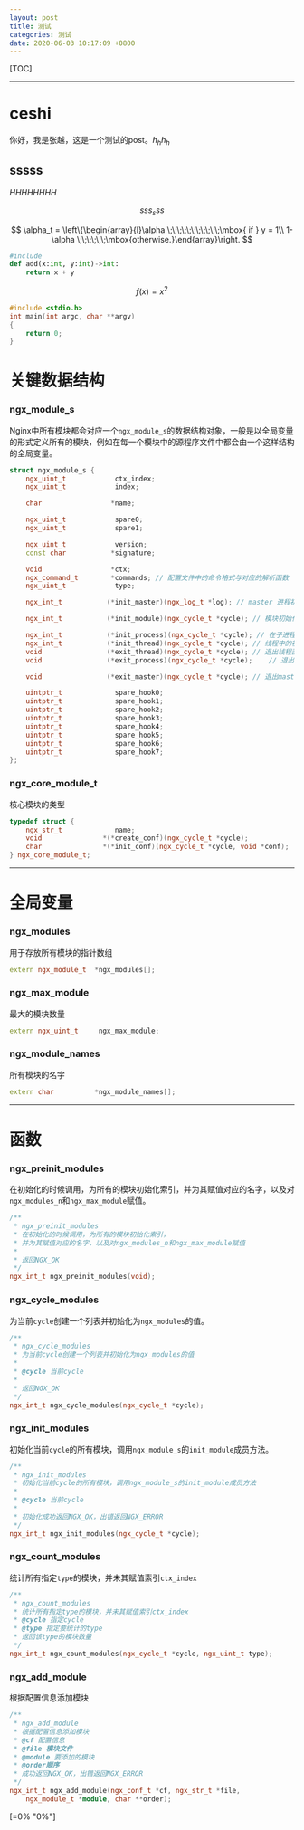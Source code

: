 ```yaml
---
layout: post
title: 测试
categories: 测试
date: 2020-06-03 10:17:09 +0800
---
```


[TOC]

---
# ceshi 
你好，我是张越，这是一个测试的post。$h_hh_h$

## sssss

_HHHHHHHH_

$$sss_sss$$


$$
\alpha_t = \left\{\begin{array}{l}\alpha \;\;\;\;\;\;\;\;\;\;\;\mbox{ if } y = 1\\ 1-\alpha \;\;\;\;\;\;\mbox{otherwise.}\end{array}\right.
$$


```python
#include
def add(x:int, y:int)->int:
    return x + y
```



$$\begin{equation}f(x) = x^2\end{equation}$$

```c++
#include <stdio.h>
int main(int argc, char **argv)
{
    return 0;
}
```

# 关键数据结构

### ngx_module_s

Nginx中所有模块都会对应一个`ngx_module_s`的数据结构对象，一般是以全局变量的形式定义所有的模块，例如在每一个模块中的源程序文件中都会由一个这样结构的全局变量。

```c++
struct ngx_module_s {
    ngx_uint_t            ctx_index;
    ngx_uint_t            index;

    char                 *name;

    ngx_uint_t            spare0;
    ngx_uint_t            spare1;

    ngx_uint_t            version;
    const char           *signature;

    void                 *ctx;
    ngx_command_t        *commands; // 配置文件中的命令格式与对应的解析函数 
    ngx_uint_t            type;

    ngx_int_t           (*init_master)(ngx_log_t *log); // master 进程初始化函数

    ngx_int_t           (*init_module)(ngx_cycle_t *cycle); // 模块初始化函数

    ngx_int_t           (*init_process)(ngx_cycle_t *cycle); // 在子进程中初始化函数
    ngx_int_t           (*init_thread)(ngx_cycle_t *cycle); // 线程中的初始化函数
    void                (*exit_thread)(ngx_cycle_t *cycle);	// 退出线程函数
    void                (*exit_process)(ngx_cycle_t *cycle);	// 退出进程处理函数

    void                (*exit_master)(ngx_cycle_t *cycle);	// 退出master函数

    uintptr_t             spare_hook0;
    uintptr_t             spare_hook1;
    uintptr_t             spare_hook2;
    uintptr_t             spare_hook3;
    uintptr_t             spare_hook4;
    uintptr_t             spare_hook5;
    uintptr_t             spare_hook6;
    uintptr_t             spare_hook7;
};
```

### ngx_core_module_t

核心模块的类型

```c++
typedef struct {
    ngx_str_t             name;
    void               *(*create_conf)(ngx_cycle_t *cycle);
    char               *(*init_conf)(ngx_cycle_t *cycle, void *conf);
} ngx_core_module_t;
```

---

# 全局变量

### ngx_modules

用于存放所有模块的指针数组

```c++
extern ngx_module_t  *ngx_modules[];
```

### ngx_max_module

最大的模块数量

```c++
extern ngx_uint_t     ngx_max_module;
```

### ngx_module_names

所有模块的名字

```c++
extern char          *ngx_module_names[];
```

---

# 函数

### ngx_preinit_modules

在初始化的时候调用，为所有的模块初始化索引，并为其赋值对应的名字，以及对`ngx_modules_n`和`ngx_max_module`赋值。

```c++
/**
 * ngx_preinit_modules
 * 在初始化的时候调用，为所有的模块初始化索引，
 * 并为其赋值对应的名字，以及对ngx_modules_n和ngx_max_module赋值
 * 
 * 返回NGX_OK
 */
ngx_int_t ngx_preinit_modules(void);
```

### ngx_cycle_modules

为当前`cycle`创建一个列表并初始化为`ngx_modules`的值。

```c++
/**
 * ngx_cycle_modules
 * 为当前cycle创建一个列表并初始化为ngx_modules的值
 *
 * @cycle 当前cycle
 * 
 * 返回NGX_OK
 */
ngx_int_t ngx_cycle_modules(ngx_cycle_t *cycle);
```

### ngx_init_modules

初始化当前`cycle`的所有模块，调用`ngx_module_s`的`init_module`成员方法。

```c++
/**
 * ngx_init_modules
 * 初始化当前cycle的所有模块，调用ngx_module_s的init_module成员方法
 *
 * @cycle 当前cycle
 *
 * 初始化成功返回NGX_OK，出错返回NGX_ERROR
 */
ngx_int_t ngx_init_modules(ngx_cycle_t *cycle);
```

### ngx_count_modules

统计所有指定`type`的模块，并未其赋值索引`ctx_index`

```c++
/**
 * ngx_count_modules
 * 统计所有指定type的模块，并未其赋值索引ctx_index
 * @cycle 指定cycle
 * @type 指定要统计的type
 * 返回该type的模块数量
 */
ngx_int_t ngx_count_modules(ngx_cycle_t *cycle, ngx_uint_t type);
```

### ngx_add_module

根据配置信息添加模块

```c++
/**
 * ngx_add_module
 * 根据配置信息添加模块
 * @cf 配置信息
 * @file 模块文件
 * @module 要添加的模块
 * @order顺序
 * 成功返回NGX_OK，出错返回NGX_ERROR
 */
ngx_int_t ngx_add_module(ngx_conf_t *cf, ngx_str_t *file,
    ngx_module_t *module, char **order);
```

[=0% "0%"]